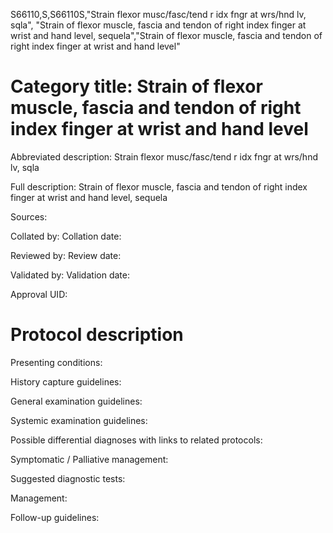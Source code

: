 S66110,S,S66110S,"Strain flexor musc/fasc/tend r idx fngr at wrs/hnd lv, sqla", "Strain of flexor muscle, fascia and tendon of right index finger at wrist and hand level, sequela","Strain of flexor muscle, fascia and tendon of right index finger at wrist and hand level"
# Category title: Strain of flexor muscle, fascia and tendon of right index finger at wrist and hand level

Abbreviated description: Strain flexor musc/fasc/tend r idx fngr at wrs/hnd lv, sqla

Full description: Strain of flexor muscle, fascia and tendon of right index finger at wrist and hand level, sequela

Sources:

Collated by:
Collation date:

Reviewed by:
Review date:

Validated by:
Validation date:

Approval UID:

# Protocol description

Presenting conditions:

History capture guidelines:

General examination guidelines:

Systemic examination guidelines:

Possible differential diagnoses with links to related protocols:

Symptomatic / Palliative management:

Suggested diagnostic tests:

Management:

Follow-up guidelines:
